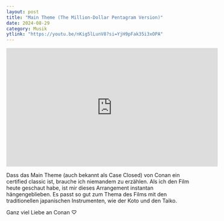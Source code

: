 ```yaml
---
layout: post
title: "Main Theme (The Million-Dollar Pentagram Version)"
date: 2024-08-29
category: Musik
ytlink: "https://youtu.be/nKig5lLunV8?si=YjH9pFak35i3xOPA"
---
```


<iframe width="560" height="315" src="https://www.youtube.com/embed/nKig5lLunV8?si=0tW0PWoF3cuunF_r&amp;controls=0" title="YouTube video player" frameborder="0" allow="accelerometer; autoplay; clipboard-write; encrypted-media; gyroscope; picture-in-picture; web-share" referrerpolicy="strict-origin-when-cross-origin" allowfullscreen></iframe>

Dass das Main Theme (auch bekannt als Case Closed) von Conan ein certified classic ist, brauche ich niemandem zu
erzählen. Als ich den Film heute geschaut habe, ist mir dieses Arrangement instantan hängengeblieben. Es passt so gut
zum Thema des Films mit den traditionellen japanischen Instrumenten, wie der Koto und den Taiko.

Ganz viel Liebe an Conan ♡